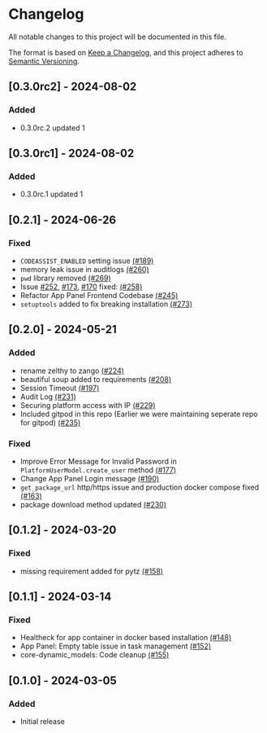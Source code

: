 # Changelog

All notable changes to this project will be documented in this file.

The format is based on [Keep a Changelog](https://keepachangelog.com/en/1.0.0/),
and this project adheres to [Semantic Versioning](https://semver.org/spec/v2.0.0.html).

## [0.3.0rc2] - 2024-08-02

### Added
- 0.3.0rc.2 updated 1

## [0.3.0rc1] - 2024-08-02

### Added
- 0.3.0rc.1 updated 1

## [0.2.1] - 2024-06-26

### Fixed

- ``CODEASSIST_ENABLED`` setting issue [(#189)](https://github.com/Healthlane-Technologies/Zango/pull/189)
- memory leak issue in auditlogs [(#260)](https://github.com/Healthlane-Technologies/Zango/pull/260)
- ``pwd`` library removed [(#269)](https://github.com/Healthlane-Technologies/Zango/pull/269)
- Issue  [#252](https://github.com/Healthlane-Technologies/Zango/issues/252), [#173](https://github.com/Healthlane-Technologies/Zango/issues/173), [#170](https://github.com/Healthlane-Technologies/Zango/issues/170) fixed: [(#258)](https://github.com/Healthlane-Technologies/Zango/pull/258)
- Refactor App Panel Frontend Codebase [(#245)](https://github.com/Healthlane-Technologies/Zango/pull/245)
- ``setuptools`` added to fix breaking installation [(#273)](https://github.com/Healthlane-Technologies/Zango/pull/273)

## [0.2.0] - 2024-05-21

### Added

- rename zelthy to zango [(#224)](https://github.com/Healthlane-Technologies/Zango/pull/224)
- beautiful soup added to requirements [(#208)](https://github.com/Healthlane-Technologies/Zango/pull/208)
- Session Timeout [(#197)](https://github.com/Healthlane-Technologies/Zango/pull/197)
- Audit Log [(#231)](https://github.com/Healthlane-Technologies/Zango/pull/231)
- Securing platform access with IP [(#229)](https://github.com/Healthlane-Technologies/Zango/pull/229)
- Included gitpod in this repo (Earlier we were maintaining seperate repo for gitpod) [(#235)](https://github.com/Healthlane-Technologies/Zango/pull/235)

### Fixed

- Improve Error Message for Invalid Password in ``PlatformUserModel.create_user`` method [(#177)](https://github.com/Healthlane-Technologies/Zango/pull/177)
- Change App Panel Login message [(#190)](https://github.com/Healthlane-Technologies/Zango/pull/190)
- ``get_package_url`` http/https issue and production docker compose fixed [(#163)](https://github.com/Healthlane-Technologies/Zango/pull/163)
- package download method updated [(#230)](https://github.com/Healthlane-Technologies/Zango/pull/230)

## [0.1.2] - 2024-03-20

### Fixed

- missing requirement added for pytz [(#158)](https://github.com/Healthlane-Technologies/zelthy3/pull/158)

## [0.1.1] - 2024-03-14

### Fixed

- Healtheck for app container in docker based installation [(#148)](https://github.com/Healthlane-Technologies/zelthy3/pull/148)
- App Panel: Empty table issue in task management [(#152)](https://github.com/Healthlane-Technologies/zelthy3/pull/152)
- core-dynamic_models: Code cleanup [(#155)](https://github.com/Healthlane-Technologies/zelthy3/pull/155)

## [0.1.0] - 2024-03-05

### Added

- Initial release
